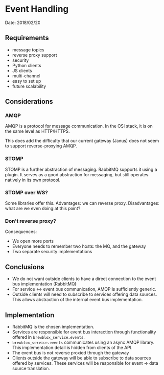 # Event Handling

Date: 2018/02/20

## Requirements

* message topics
* reverse proxy support
* security
* Python clients
* JS clients
* multi-channel
* easy to set up
* future scalability

## Considerations

### AMQP

AMQP is a protocol for message communication. In the OSI stack, it is on the same level as HTTP/HTTPS.

This does add the difficulty that our current gateway (Janus) does not seem to support reverse-proxying AMQP.

### STOMP

STOMP is a further abstraction of messaging. RabbitMQ supports it using a plugin.
It serves as a good abstraction for messaging, but still operates natively in its own protocol.

### STOMP over WS?

Some libraries offer this. Advantages: we can reverse proxy. Disadvantages: what are we even doing at this point?

### Don't reverse proxy?

Consequences:

* We open more ports
* Everyone needs to remember two hosts: the MQ, and the gateway
* Two separate security implementations

## Conclusions

* We do not want outside clients to have a direct connection to the event bus implementation (RabbitMQ)
* For service <-> event bus communication, AMQP is sufficiently generic.
* Outside clients will need to subscribe to services offering data sources. This allows abstraction of the internal event bus implementation.

## Implementation

* RabbitMQ is the chosen implementation.
* Services are responsible for event bus interaction through functionality offered in `brewblox_service.events`.
* `brewblox_service.events` communicates using an async AMQP library. This implementation detail is hidden from clients of the API.
* The event bus is not reverse proxied through the gateway
* Clients outside the gateway will be able to subscribe to data sources offered by services. These services will be responsible for event -> data source translation.
